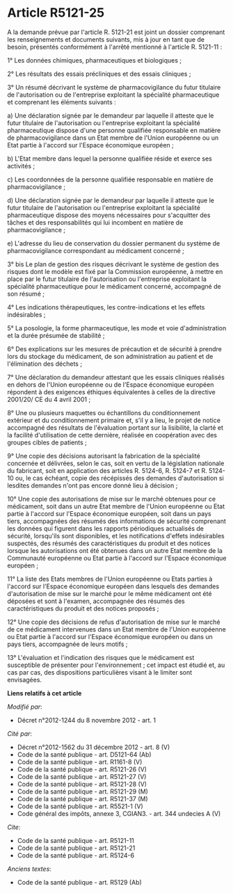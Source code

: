 # Article R5121-25

A la demande prévue par l'article R. 5121-21 est joint un dossier comprenant les renseignements et documents suivants, mis à
jour en tant que de besoin, présentés conformément à l'arrêté mentionné à l'article R. 5121-11 : 

1° Les données chimiques, pharmaceutiques et biologiques ; 

2° Les résultats des essais précliniques et des essais cliniques ; 

3° Un résumé décrivant le système de pharmacovigilance du futur titulaire de l'autorisation ou de l'entreprise exploitant la
spécialité pharmaceutique et comprenant les éléments suivants : 

a) Une déclaration signée par le demandeur par laquelle il atteste que le futur titulaire de l'autorisation ou l'entreprise
exploitant la spécialité pharmaceutique dispose d'une personne qualifiée responsable en matière de pharmacovigilance dans un
Etat membre de l'Union européenne ou un Etat partie à l'accord sur l'Espace économique européen ; 

b) L'Etat membre dans lequel la personne qualifiée réside et exerce ses activités ; 

c) Les coordonnées de la personne qualifiée responsable en matière de pharmacovigilance ; 

d) Une déclaration signée par le demandeur par laquelle il atteste que le futur titulaire de l'autorisation ou l'entreprise
exploitant la spécialité pharmaceutique dispose des moyens nécessaires pour s'acquitter des tâches et des responsabilités qui
lui incombent en matière de pharmacovigilance ; 

e) L'adresse du lieu de conservation du dossier permanent du système de pharmacovigilance correspondant au médicament
concerné ;  

3° bis Le plan de gestion des risques décrivant le système de gestion des risques dont le modèle est fixé par la Commission
européenne, à mettre en place par le futur titulaire de l'autorisation ou l'entreprise exploitant la spécialité
pharmaceutique pour le médicament concerné, accompagné de son résumé ;

4° Les indications thérapeutiques, les contre-indications et les effets indésirables ; 

5° La posologie, la forme pharmaceutique, les mode et voie d'administration et la durée présumée de stabilité ; 

6° Des explications sur les mesures de précaution et de sécurité à prendre lors du stockage du médicament, de son
administration au patient et de l'élimination des déchets ; 

7° Une déclaration du demandeur attestant que les essais cliniques réalisés en dehors de l'Union européenne ou de l'Espace
économique européen répondent à des exigences éthiques équivalentes à celles de la directive 2001/20/ CE du 4 avril 2001 ; 

8° Une ou plusieurs maquettes ou échantillons du conditionnement extérieur et du conditionnement primaire et, s'il y a lieu,
le projet de notice accompagné des résultats de l'évaluation portant sur la lisibilité, la clarté et la facilité
d'utilisation de cette dernière, réalisée en coopération avec des groupes cibles de patients ; 

9° Une copie des décisions autorisant la fabrication de la spécialité concernée et délivrées, selon le cas, soit en vertu de
la législation nationale du fabricant, soit en application des articles R. 5124-6, R. 5124-7 et R. 5124-10 ou, le cas
échéant, copie des récépissés des demandes d'autorisation si lesdites demandes n'ont pas encore donné lieu à décision ; 

10° Une copie des autorisations de mise sur le marché obtenues pour ce médicament, soit dans un autre Etat membre de l'Union
européenne ou Etat partie à l'accord sur l'Espace économique européen, soit dans un pays tiers, accompagnées des résumés des
informations de sécurité comprenant les données qui figurent dans les rapports périodiques actualisés de sécurité, lorsqu'ils
sont disponibles, et les notifications d'effets indésirables suspectés, des résumés des caractéristiques du produit et des
notices lorsque les autorisations ont été obtenues dans un autre Etat membre de la Communauté européenne ou Etat partie à
l'accord sur l'Espace économique européen ; 

11° La liste des Etats membres de l'Union européenne ou Etats parties à l'accord sur l'Espace économique européen dans
lesquels des demandes d'autorisation de mise sur le marché pour le même médicament ont été déposées et sont à l'examen,
accompagnée des résumés des caractéristiques du produit et des notices proposés ; 

12° Une copie des décisions de refus d'autorisation de mise sur le marché de ce médicament intervenues dans un Etat membre de
l'Union européenne ou Etat partie à l'accord sur l'Espace économique européen ou dans un pays tiers, accompagnée de leurs
motifs ;

13° L'évaluation et l'indication des risques que le médicament est susceptible de présenter pour l'environnement ; cet impact
est étudié et, au cas par cas, des dispositions particulières visant à le limiter sont envisagées.

**Liens relatifs à cet article**

_Modifié par_:

  - Décret n°2012-1244 du 8 novembre 2012 - art. 1

_Cité par_:

  - Décret n°2012-1562 du 31 décembre 2012 - art. 8 (V)
  - Code de la santé publique - art. D5121-64 (Ab)
  - Code de la santé publique - art. R1161-8 (V)
  - Code de la santé publique - art. R5121-26 (V)
  - Code de la santé publique - art. R5121-27 (V)
  - Code de la santé publique - art. R5121-28 (V)
  - Code de la santé publique - art. R5121-29 (M)
  - Code de la santé publique - art. R5121-37 (M)
  - Code de la santé publique - art. R5521-1 (V)
  - Code général des impôts, annexe 3, CGIAN3. - art. 344 undecies A (V)

_Cite_:

  - Code de la santé publique - art. R5121-11
  - Code de la santé publique - art. R5121-21
  - Code de la santé publique - art. R5124-6

_Anciens textes_:

  - Code de la santé publique - art. R5129 (Ab)
